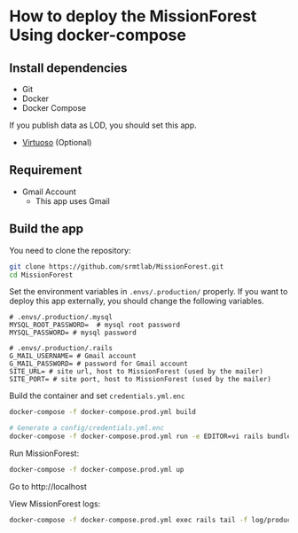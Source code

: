 How to deploy the MissionForest Using docker-compose
===
## Install dependencies
- Git
- Docker
- Docker Compose

If you publish data as LOD, you should set this app.
- [Virtuoso](https://virtuoso.openlinksw.com/rdf/) (Optional)

## Requirement
- Gmail Account
    - This app uses Gmail

## Build the app
You need to clone the repository:
```bash
git clone https://github.com/srmtlab/MissionForest.git
cd MissionForest
```

Set the environment variables in `.envs/.production/` properly. If you want to deploy this app externally, you should change the following variables.
```
# .envs/.production/.mysql
MYSQL_ROOT_PASSWORD=  # mysql root password
MYSQL_PASSWORD= # mysql password

# .envs/.production/.rails
G_MAIL_USERNAME= # Gmail account
G_MAIL_PASSWORD= # password for Gmail account 
SITE_URL= # site url, host to MissionForest (used by the mailer)
SITE_PORT= # site port, host to MissionForest (used by the mailer)
```

Build the container and set `credentials.yml.enc`
```bash
docker-compose -f docker-compose.prod.yml build

# Generate a config/credentials.yml.enc
docker-compose -f docker-compose.prod.yml run -e EDITOR=vi rails bundle exec rails credentials:edit
```

Run MissionForest:
```bash
docker-compose -f docker-compose.prod.yml up
```
Go to http://localhost


View MissionForest logs:
```bash
docker-compose -f docker-compose.prod.yml exec rails tail -f log/production.log
```